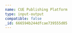 ```yaml
---
name: CUE Publishing Platform
type: input-output
compatible: false
_id: 666594b244dfcae739555d05
---
```

